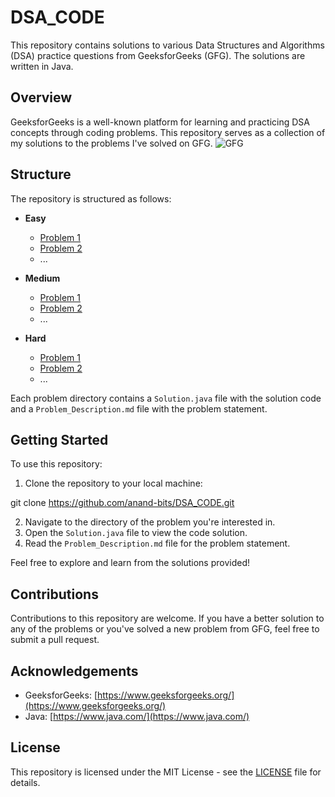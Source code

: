 # DSA_CODE

This repository contains solutions to various Data Structures and Algorithms (DSA) practice questions from GeeksforGeeks (GFG). The solutions are written in Java.

## Overview

GeeksforGeeks is a well-known platform for learning and practicing DSA concepts through coding problems. This repository serves as a collection of my solutions to the problems I've solved on GFG.
![GFG](https://media.geeksforgeeks.org/wp-content/uploads/20220221170632/ezgifcomgifmaker1.gif)

## Structure

The repository is structured as follows:

- **Easy**
  - [Problem 1](Easy/Problem_1)
  - [Problem 2](Easy/Problem_2)
  - ...
  
- **Medium**
  - [Problem 1](Medium/Problem_1)
  - [Problem 2](Medium/Problem_2)
  - ...
  
- **Hard**
  - [Problem 1](Hard/Problem_1)
  - [Problem 2](Hard/Problem_2)
  - ...

Each problem directory contains a `Solution.java` file with the solution code and a `Problem_Description.md` file with the problem statement.

## Getting Started

To use this repository:

1. Clone the repository to your local machine:

git clone https://github.com/anand-bits/DSA_CODE.git

2. Navigate to the directory of the problem you're interested in.
3. Open the `Solution.java` file to view the code solution.
4. Read the `Problem_Description.md` file for the problem statement.

Feel free to explore and learn from the solutions provided!

## Contributions

Contributions to this repository are welcome. If you have a better solution to any of the problems or you've solved a new problem from GFG, feel free to submit a pull request.

## Acknowledgements

- GeeksforGeeks: [https://www.geeksforgeeks.org/](https://www.geeksforgeeks.org/)
- Java: [https://www.java.com/](https://www.java.com/)

## License

This repository is licensed under the MIT License - see the [LICENSE](LICENSE) file for details.
